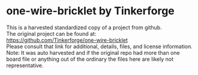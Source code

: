 
# one-wire-bricklet by Tinkerforge  
This is a harvested standardized copy of a project from github.  
The original project can be found at:  
https://github.com/Tinkerforge/one-wire-bricklet  
Please consult that link for additional, details, files, and license information.  
Note: It was auto harvested and if the original repo had more than one board file or anything out of the ordinary the files here are likely not representative.  
    